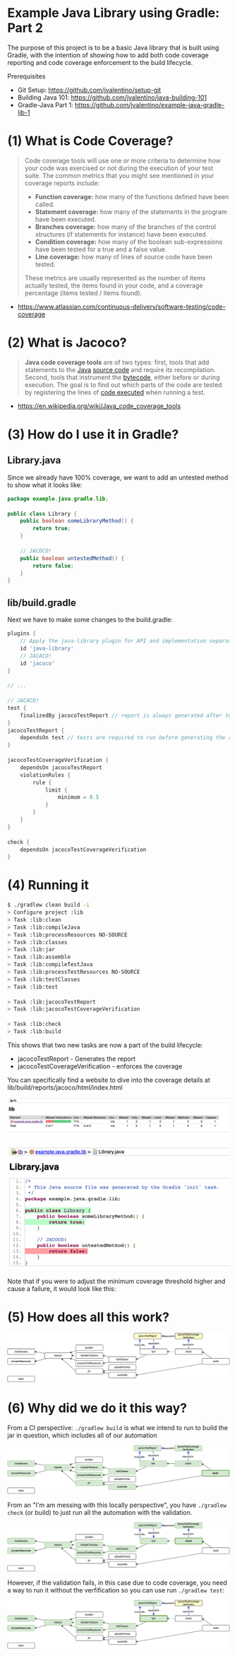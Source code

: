 

# Example Java Library using Gradle: Part 2

The purpose of this project is to be a basic Java library that is built using Gradle, with the intention of showing how to add both code coverage reporting and code coverage enforcement to the build lifecycle.

Prerequisites

- Git Setup: https://github.com/jvalentino/setup-git
- Building Java 101: https://github.com/jvalentino/java-building-101
- Gradle-Java Part 1: https://github.com/jvalentino/example-java-gradle-lib-1

# (1) What is Code Coverage?

> Code coverage tools will use one or more criteria to determine how your code was exercised or not during the execution of your test suite. The common metrics that you might see mentioned in your coverage reports include:
>
> - **Function coverage:** how many of the functions defined have been called.
> - **Statement coverage:** how many of the statements in the program have been executed.
> - **Branches coverage:** how many of the branches of the control structures (if statements for instance) have been executed.
> - **Condition coverage:** how many of the boolean sub-expressions have been tested for a true and a false value.
> - **Line coverage:** how many of lines of source code have been tested.
>
> These metrics are usually represented as the number of items actually tested, the items found in your code, and a coverage percentage (items tested / items found).

- https://www.atlassian.com/continuous-delivery/software-testing/code-coverage

# (2) What is Jacoco?

> **Java code coverage tools** are of two types: first, tools that add statements to the [Java](https://en.wikipedia.org/wiki/Java_(programming_language)) [source code](https://en.wikipedia.org/wiki/Source_code) and require its recompilation. Second, tools that instrument the [bytecode](https://en.wikipedia.org/wiki/Bytecode), either before or during execution. The goal is to find out which parts of the code are tested by registering the lines of [code executed](https://en.wikipedia.org/wiki/Code_coverage) when running a test.

- https://en.wikipedia.org/wiki/Java_code_coverage_tools

# (3) How do I use it in Gradle?

## Library.java

Since we already have 100% coverage, we want to add an untested method to show what it looks like:

```java
package example.java.gradle.lib;

public class Library {
    public boolean someLibraryMethod() {
        return true;
    }

    // JACOCO!
    public boolean untestedMethod() {
        return false;
    }
}
```

## lib/build.gradle

Next we have to make some changes to the build.gradle:

```groovy
plugins {
    // Apply the java-library plugin for API and implementation separation.
    id 'java-library'
    // JACACO!
    id 'jacoco'
}

// ...

// JACACO!
test {
    finalizedBy jacocoTestReport // report is always generated after tests run
}
jacocoTestReport {
    dependsOn test // tests are required to run before generating the report
}

jacocoTestCoverageVerification {
    dependsOn jacocoTestReport
    violationRules {
        rule {
            limit {
                minimum = 0.5
            }
        }
    }
}

check {
    dependsOn jacocoTestCoverageVerification
}
```

# (4) Running it

```bash
$ ./gradlew clean build -i
> Configure project :lib
> Task :lib:clean
> Task :lib:compileJava
> Task :lib:processResources NO-SOURCE
> Task :lib:classes
> Task :lib:jar
> Task :lib:assemble
> Task :lib:compileTestJava
> Task :lib:processTestResources NO-SOURCE
> Task :lib:testClasses
> Task :lib:test

> Task :lib:jacocoTestReport
> Task :lib:jacocoTestCoverageVerification

> Task :lib:check
> Task :lib:build
```

This shows that two new tasks are now a part of the build lifecycle:

- jacocoTestReport - Generates the report
- jacocoTestCoverageVerification - enforces the coverage

You can specifically find a website to dive into the coverage details at lib/build/reports/jacoco/html/index.html

![03](./wiki/03.png)

![03](./wiki/04.png)

Note that if you were to adjust the minimum coverage threshold higher and cause a failure, it would look like this:



# (5) How does all this work?

![03](./wiki/05.png)

# (6) Why did we do it this way?

From a CI perspective: `./gradlew build` is what we intend to run to build the jar in question, which includes all of our automation

![03](./wiki/06.png)

From an "I'm am messing with this locally perspective", you have `./gradlew check` (or build) to just run all the automation with the validation.

![03](./wiki/07.png)

However, if the validation fails, in this case due to code coverage, you need a way to run it without the verfification so you can use run `./gradlew test`:

![03](./wiki/08.png)



